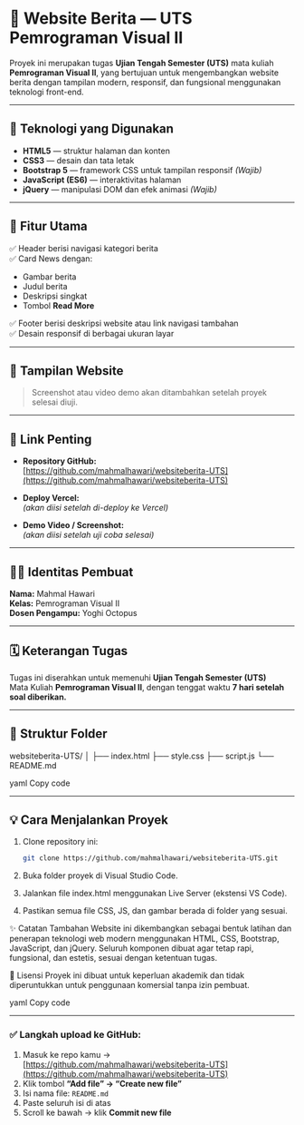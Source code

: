 # 📰 Website Berita — UTS Pemrograman Visual II

Proyek ini merupakan tugas **Ujian Tengah Semester (UTS)** mata kuliah **Pemrograman Visual II**, yang bertujuan untuk mengembangkan website berita dengan tampilan modern, responsif, dan fungsional menggunakan teknologi front-end.

---

## 🚀 Teknologi yang Digunakan
- **HTML5** — struktur halaman dan konten  
- **CSS3** — desain dan tata letak  
- **Bootstrap 5** — framework CSS untuk tampilan responsif *(Wajib)*  
- **JavaScript (ES6)** — interaktivitas halaman  
- **jQuery** — manipulasi DOM dan efek animasi *(Wajib)*  

---

## 🧩 Fitur Utama
✅ Header berisi navigasi kategori berita  
✅ Card News dengan:
- Gambar berita  
- Judul berita  
- Deskripsi singkat  
- Tombol **Read More**  

✅ Footer berisi deskripsi website atau link navigasi tambahan  
✅ Desain responsif di berbagai ukuran layar  

---

## 📸 Tampilan Website
> Screenshot atau video demo akan ditambahkan setelah proyek selesai diuji.

---

## 🔗 Link Penting
- **Repository GitHub:**  
  [https://github.com/mahmalhawari/websiteberita-UTS](https://github.com/mahmalhawari/websiteberita-UTS)  

- **Deploy Vercel:**  
  *(akan diisi setelah di-deploy ke Vercel)*  

- **Demo Video / Screenshot:**  
  *(akan diisi setelah uji coba selesai)*  

---

## 👨‍💻 Identitas Pembuat
**Nama:** Mahmal Hawari  
**Kelas:** Pemrograman Visual II  
**Dosen Pengampu:** Yoghi Octopus  

---

## 🗓️ Keterangan Tugas
Tugas ini diserahkan untuk memenuhi **Ujian Tengah Semester (UTS)**  
Mata Kuliah **Pemrograman Visual II**, dengan tenggat waktu **7 hari setelah soal diberikan.**

---

## 📂 Struktur Folder
websiteberita-UTS/
│
├── index.html
├── style.css
├── script.js
└── README.md

yaml
Copy code

---

## 💡 Cara Menjalankan Proyek
1. Clone repository ini:  
   ```bash
   git clone https://github.com/mahmalhawari/websiteberita-UTS.git
   
2. Buka folder proyek di Visual Studio Code.

3. Jalankan file index.html menggunakan Live Server (ekstensi VS Code).

4. Pastikan semua file CSS, JS, dan gambar berada di folder yang sesuai.

✨ Catatan Tambahan
Website ini dikembangkan sebagai bentuk latihan dan penerapan teknologi web modern menggunakan HTML, CSS, Bootstrap, JavaScript, dan jQuery.
Seluruh komponen dibuat agar tetap rapi, fungsional, dan estetis, sesuai dengan ketentuan tugas.

📢 Lisensi
Proyek ini dibuat untuk keperluan akademik dan tidak diperuntukkan untuk penggunaan komersial tanpa izin pembuat.

yaml
Copy code

---

### ✅ Langkah upload ke GitHub:
1. Masuk ke repo kamu → [https://github.com/mahmalhawari/websiteberita-UTS](https://github.com/mahmalhawari/websiteberita-UTS)  
2. Klik tombol **“Add file” → “Create new file”**  
3. Isi nama file: `README.md`  
4. Paste seluruh isi di atas  
5. Scroll ke bawah → klik **Commit new file**
